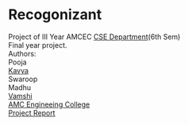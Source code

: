 # Recogonizant 
Project of III Year AMCEC [CSE Department](http://www.amcgroup.edu.in/AMCEC/BE_CS_deatils.php)(6th Sem)<br>
Final year project.<br>
Authors:<br> Pooja <br> [Kavya](github.com/kavya612) <br> Swaroop <br> Madhu <br> [Vamshi](github.com/BullsEye34) <br>
[AMC Engineeing College](http://www.amcgroup.edu.in/AMCEC/index.php)<br>
[Project Report](https://github.com/BullsEye34/IoT/blob/master/Report.pdf)

